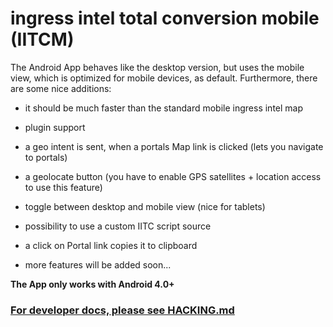 ingress intel total conversion mobile (IITCM)
=====================================

The Android App behaves like the desktop version, but uses the mobile view, which is optimized for mobile devices, as default. Furthermore, there are some nice additions:

- it should be much faster than the standard mobile ingress intel map

- plugin support

- a geo intent is sent, when a portals Map link is clicked (lets you navigate to portals)

- a geolocate button (you have to enable GPS satellites + location access to use this feature)

- toggle between desktop and mobile view (nice for tablets)

- possibility to use a custom IITC script source

- a click on Portal link copies it to clipboard

- more features will be added soon...

**The App only works with Android 4.0+**

### [For developer docs, please see HACKING.md](https://github.com/jonatkins/ingress-intel-total-conversion/blob/master/mobile/HACKING.md)
